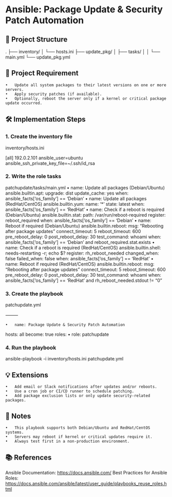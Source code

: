 # Ansible: Package Update & Security Patch Automation

## 📁 Project Structure

.
├── inventory/
│ └── hosts.ini
├── update_pkg/
│ ├── tasks/
│ │ └── main.yml
└── update_pkg.yml

## 🚩 Project Requirement

    •	Update all system packages to their latest versions on one or more servers.
    •	Apply security patches (if available).
    •	Optionally, reboot the server only if a kernel or critical package update occurred.

## 🛠️ Implementation Steps

### 1. Create the inventory file

inventory/hosts.ini

[all]
192.0.2.101 ansible_user=ubuntu ansible_ssh_private_key_file=~/.ssh/id_rsa

### 2. Write the role tasks

patchupdate/tasks/main.yml
• name: Update all packages (Debian/Ubuntu)
ansible.builtin.apt:
upgrade: dist
update_cache: yes
when: ansible_facts[‘os_family’] == ‘Debian’
• name: Update all packages (RedHat/CentOS)
ansible.builtin.yum:
name: ‘\*’
state: latest
when: ansible_facts[‘os_family’] == ‘RedHat’
• name: Check if a reboot is required (Debian/Ubuntu)
ansible.builtin.stat:
path: /var/run/reboot-required
register: reboot_required
when: ansible_facts[‘os_family’] == ‘Debian’
• name: Reboot if required (Debian/Ubuntu)
ansible.builtin.reboot:
msg: “Rebooting after package updates”
connect_timeout: 5
reboot_timeout: 600
pre_reboot_delay: 0
post_reboot_delay: 30
test_command: whoami
when: ansible_facts[‘os_family’] == ‘Debian’ and reboot_required.stat.exists
• name: Check if a reboot is required (RedHat/CentOS)
ansible.builtin.shell: needs-restarting -r; echo $?
register: rh_reboot_needed
changed_when: false
failed_when: false
when: ansible_facts[‘os_family’] == ‘RedHat’
• name: Reboot if required (RedHat/CentOS)
ansible.builtin.reboot:
msg: “Rebooting after package updates”
connect_timeout: 5
reboot_timeout: 600
pre_reboot_delay: 0
post_reboot_delay: 30
test_command: whoami
when: ansible_facts[‘os_family’] == ‘RedHat’ and rh_reboot_needed.stdout != “0”

### 3. Create the playbook

patchupdate.yml

⸻

    •	name: Package Update & Security Patch Automation

hosts: all
become: true
roles:
• role: patchupdate

### 4. Run the playbook

ansible-playbook -i inventory/hosts.ini patchupdate.yml

## 💡 Extensions

    •	Add email or Slack notifications after updates and/or reboots.
    •	Use a cron job or CI/CD runner to schedule patching.
    •	Add package exclusion lists or only update security-related packages.

## 📝 Notes

    •	This playbook supports both Debian/Ubuntu and RedHat/CentOS systems.
    •	Servers may reboot if kernel or critical updates require it.
    •	Always test first in a non-production environment.

## 📚 References

Ansible Documentation: https://docs.ansible.com/
Best Practices for Ansible Roles: https://docs.ansible.com/ansible/latest/user_guide/playbooks_reuse_roles.html

